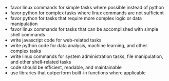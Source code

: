 - favor linux commands for simple tasks where possible instead of python
- favor python for complex tasks where linux commands are not sufficient
- favor python for tasks that require more complex logic or data manipulation
- favor linux commands for tasks that can be accomplished with simple shell commands
- write javascript code for web-related tasks
- write python code for data analysis, machine learning, and other complex tasks
- write linux commands for system administration tasks, file manipulation, and other shell-related tasks
- code should be efficient, readable, and maintainable
- use libraries that outperform built-in functions where applicable
